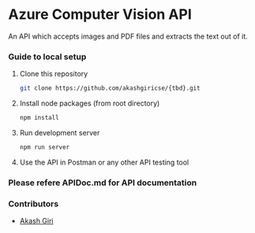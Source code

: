 # Azure Computer Vision API

An API which accepts images and PDF files and extracts the text out of it.

### Guide to local setup

1. Clone this repository
   ```bash
   git clone https://github.com/akashgiricse/{tbd}.git
   ```
2. Install node packages (from root directory)
   ```bash
   npm install
   ```
3. Run development server
   ```bash
   npm run server
   ```
4. Use the API in Postman or any other API testing tool

### Please refere APIDoc.md for API documentation

### Contributors

- [Akash Giri](https://github.com/akashgiricse)
